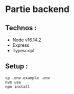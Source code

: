 # Partie backend
## Technos : 
* Node v16.14.2
* Express
* Typescript

## Setup :
```
cp .env.example .env
nvm use
npm install
```

